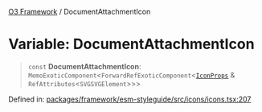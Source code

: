 [O3 Framework](../API.md) / DocumentAttachmentIcon

# Variable: DocumentAttachmentIcon

> `const` **DocumentAttachmentIcon**: `MemoExoticComponent`\<`ForwardRefExoticComponent`\<[`IconProps`](../type-aliases/IconProps.md) & `RefAttributes`\<`SVGSVGElement`\>\>\>

Defined in: [packages/framework/esm-styleguide/src/icons/icons.tsx:207](https://github.com/openmrs/openmrs-esm-core/blob/main/packages/framework/esm-styleguide/src/icons/icons.tsx#L207)
